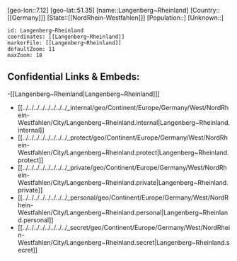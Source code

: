 ﻿---
location: [51.35,7.12]
mapzoom: [7,12] 
mapmarker: city 
type: City
tags:
- geo/City


SpocWebEntityId: 31823
isDeleted: false
confidential: public

---
[geo-lon::7.12]
[geo-lat::51.35]
[name::Langenberg~Rheinland]
[Country::[[Germany]]]
[State::[[NordRhein-Westfahlen]]]
[Population::]
[Unknown::]


```leaflet
id: Langenberg~Rheinland
coordinates: [[Langenberg~Rheinland]]
markerFile: [[Langenberg~Rheinland]]
defaultZoom: 11 
maxZoom: 18
```


## Confidential Links & Embeds: 
-[[Langenberg~Rheinland|Langenberg~Rheinland]]] 
- [[../../../../../../../../_internal/geo/Continent/Europe/Germany/West/NordRhein-Westfahlen/City/Langenberg~Rheinland.internal|Langenberg~Rheinland.internal]] 
- [[../../../../../../../../_protect/geo/Continent/Europe/Germany/West/NordRhein-Westfahlen/City/Langenberg~Rheinland.protect|Langenberg~Rheinland.protect]] 
- [[../../../../../../../../_private/geo/Continent/Europe/Germany/West/NordRhein-Westfahlen/City/Langenberg~Rheinland.private|Langenberg~Rheinland.private]] 
- [[../../../../../../../../_personal/geo/Continent/Europe/Germany/West/NordRhein-Westfahlen/City/Langenberg~Rheinland.personal|Langenberg~Rheinland.personal]] 
- [[../../../../../../../../_secret/geo/Continent/Europe/Germany/West/NordRhein-Westfahlen/City/Langenberg~Rheinland.secret|Langenberg~Rheinland.secret]] 
